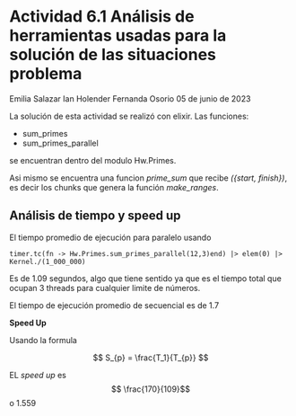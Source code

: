 # Actividad 6.1 Análisis de herramientas usadas para la solución de las situaciones problema

Emilia Salazar
Ian Holender
Fernanda Osorio
05 de junio de 2023

La solución de esta actividad se realizó con elixir. 
Las funciones: 
- sum_primes
- sum_primes_parallel

se encuentran dentro del modulo Hw.Primes. 

Asi mismo se encuentra una funcion *prime_sum* que recibe *({start, finish})*, es decir los chunks que genera la función *make_ranges*.

## Análisis de tiempo y speed up
El tiempo promedio de ejecución para paralelo usando 
 ``` 
timer.tc(fn -> Hw.Primes.sum_primes_parallel(12,3)end) |> elem(0) |> Kernel./(1_000_000)
 ``` 

Es de 1.09 segundos, algo que tiene sentido ya que es el tiempo total que ocupan 3 threads para cualquier limite de números.

El tiempo de ejecución promedio de secuencial es de 1.7

**Speed Up**

Usando la formula 

$$ S_{p} = \frac{T_1}{T_{p}} $$

EL *speed up* es $$ \frac{170}{109}$$ o 1.559